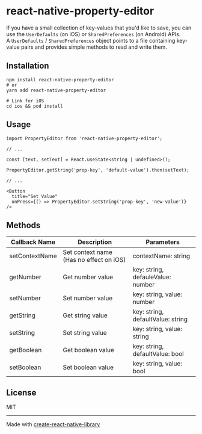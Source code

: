 # react-native-property-editor

If you have a small collection of key-values that you'd like to save, you can use the `UserDefaults` (on iOS) or `SharedPreferences` (on Android) APIs. A `UserDefaults` / `SharedPreferences` object points to a file containing key-value pairs and provides simple methods to read and write them. 

## Installation

```
npm install react-native-property-editor
# or 
yarn add react-native-property-editor

# Link for iOS
cd ios && pod install
```

## Usage

```
import PropertyEditor from 'react-native-property-editor';

// ...

const [text, setText] = React.useState<string | undefined>();

PropertyEditor.getString('prop-key', 'default-value').then(setText);

// ...

<Button
  title="Set Value"
  onPress={() => PropertyEditor.setString('prop-key', 'new-value')}
/>

```

## Methods

| Callback Name | Description | Parameters |
| --- | --- | --- |
| setContextName | Set context name (Has no effect on iOS) | contextName: string |
| getNumber | Get number value | key: string, defauleValue: number |
| setNumber | Set number value | key: string, value: number |
| getString | Get string value | key: string, defaultValue: string |
| setString | Set string value | key: string, value: string |
| getBoolean | Get boolean value | key: string, defaultValue: bool |
| setBoolean | Set boolean value | key: string, value: bool |

## License

MIT

---

Made with [create-react-native-library](https://github.com/callstack/react-native-builder-bob)
